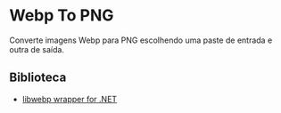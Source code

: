 # Webp To PNG

Converte imagens Webp para PNG escolhendo uma paste de entrada e outra de saída.

## Biblioteca

 - [libwebp wrapper for .NET](https://github.com/imazen/libwebp-net)
